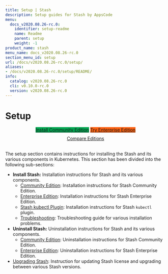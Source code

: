 ```yaml
---
title: Setup | Stash
description: Setup guides for Stash by AppsCode
menu:
  docs_v2020.08.26-rc.0:
    identifier: setup-readme
    name: Readme
    parent: setup
    weight: -1
product_name: stash
menu_name: docs_v2020.08.26-rc.0
section_menu_id: setup
url: /docs/v2020.08.26-rc.0/setup/
aliases:
- /docs/v2020.08.26-rc.0/setup/README/
info:
  catalog: v2020.08.26-rc.0
  cli: v0.10.0-rc.0
  version: v2020.08.26-rc.0
---
```


# Setup

<div style="text-align: center;">
  <a class="button is-link is-medium is-active has-text-weight-normal" href="/docs/v2020.08.26-rc.0/setup/install/community" style="background:#00A651; width: 18rem;">Install Community Edition</a>
  <a class="button is-info is-medium is-active has-text-weight-normal" href="/docs/v2020.08.26-rc.0/setup/install/enterprise"  style="background:#FC6011; width: 18rem;">Try Enterprise Edition</a>
  <a style="margin-top: 10px; display: block;" href="/docs/v2020.08.26-rc.0/concepts/what-is-stash/overview">Compare Editions</a>
</div>
<br>

The setup section contains instructions for installing the Stash and its various components in Kubernetes. This section has been divided into the following sub-sections:

- **Install Stash:** Installation instructions for Stash and its various components.
  - [Community Edition](/docs/v2020.08.26-rc.0/setup/install/community): Installation instructions for Stash Community Edition.
  - [Enterprise Edition](/docs/v2020.08.26-rc.0/setup/install/enterprise): Installation instructions for Stash Enterprise Edition.
  - [Stash kubectl Plugin](/docs/v2020.08.26-rc.0/setup/install/kubectl_plugin): Installation instructions for Stash `kubectl` plugin.
  - [Troubleshooting](/docs/v2020.08.26-rc.0/setup/install/troubleshoting): Troubleshooting guide for various installation problems.
- **Uninstall Stash:** Uninstallation instructions for Stash and its various components.
  - [Community Edition](/docs/v2020.08.26-rc.0/setup/uninstall/community): Uninstallation instructions for Stash Community Edition.
  - [Enterprise Edition](/docs/v2020.08.26-rc.0/setup/uninstall/enterprise): Uninstallation instructions for Stash Enterprise Edition.
- [Upgrading Stash](/docs/v2020.08.26-rc.0/setup/upgrade): Instruction for updating Stash license and upgrading between various Stash versions.
